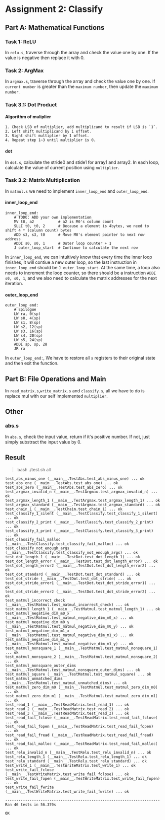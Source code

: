 # Assignment 2: Classify

## Part A: Mathematical Functions

### Task 1: ReLU
In `relu.s`, traverse through the array and check the value one by one. If the value is negative then replace it with 0.

### Task 2: ArgMax
In `argmax.s`, traverse through the array and check the value one by one. If `current number` is greater than the `maximum number`, then update the `maximum number`.

### Task 3.1: Dot Product
#### Algorithm of muliplier
    1. Check LSB of multiplier, add multiplicand to result if LSB is `1`.
    2. Left shift multiplicand by 1 offset.
    3. Right shift multiplier by 1 offset.
    4. Repeat step 1~3 until multiplier is 0.

#### dot
In `dot.s`, calculate the stride0 and stide1 for array1 and array2. In each loop, calculate the value of current position using `multiplier`.

### Task 3.2: Matrix Multiplication
In `matmul.s` we need to implement `inner_loop_end` and `outer_loop_end`.

#### inner_loop_end
```
inner_loop_end:
    # TODO: ADD your own implementation
    MV t0, a2           # a2 is M0's column count
    SLLI t0, t0, 2      # Because a element is 4bytes, we need to shift 4 * (column count) bytes 
    ADD s3, s3, t0      # Move M0's element pointer to next row address
    ADDI s0, s0, 1      # Outer loop counter + 1
    J outer_loop_start  # Continue to calculate the next row
```
In `inner_loop_end`, we can intuitively know that every time the inner loop finishes, it will contiue a new outer loop, so the last instruction in `inner_loop_end` should be `J outer_loop_start`. At the same time, a loop also needs to increment the loop counter, so there should be a instruction `ADDI s0, s0, 1`, and we also need to calculate the matrix addresses for the next iteration.

#### outer_loop_end
```
outer_loop_end:
    # Epilogue
    LW ra, 0(sp)
    LW s0, 4(sp)
    LW s1, 8(sp)
    LW s2, 12(sp)
    LW s3, 16(sp)
    LW s4, 20(sp)
    LW s5, 24(sp)
    ADDI sp, sp, 28
    JR ra
```
In `outer_loop_end:`, We have to restore all `s` registers to their original state and then exit the function.

## Part B: File Operations and Main
In `read_matrix.s`,`write_matrix.s` and `classify.s`, all we have to do is replace mul with our self implemented `multiplier`.

## Other
### abs.s
In `abs.s`, check the input value, return if it's positive number. If not, just simply substract the input value by 0.

## Result
> bash ./test.sh all

```
test_abs_minus_one (__main__.TestAbs.test_abs_minus_one) ... ok
test_abs_one (__main__.TestAbs.test_abs_one) ... ok
test_abs_zero (__main__.TestAbs.test_abs_zero) ... ok
test_argmax_invalid_n (__main__.TestArgmax.test_argmax_invalid_n) ... ok
test_argmax_length_1 (__main__.TestArgmax.test_argmax_length_1) ... ok
test_argmax_standard (__main__.TestArgmax.test_argmax_standard) ... ok
test_chain_1 (__main__.TestChain.test_chain_1) ... ok
test_classify_1_silent (__main__.TestClassify.test_classify_1_silent) ... ok
test_classify_2_print (__main__.TestClassify.test_classify_2_print) ... ok
test_classify_3_print (__main__.TestClassify.test_classify_3_print) ... ok
test_classify_fail_malloc (__main__.TestClassify.test_classify_fail_malloc) ... ok
test_classify_not_enough_args (__main__.TestClassify.test_classify_not_enough_args) ... ok
test_dot_length_1 (__main__.TestDot.test_dot_length_1) ... ok
test_dot_length_error (__main__.TestDot.test_dot_length_error) ... ok
test_dot_length_error2 (__main__.TestDot.test_dot_length_error2) ... ok
test_dot_standard (__main__.TestDot.test_dot_standard) ... ok
test_dot_stride (__main__.TestDot.test_dot_stride) ... ok
test_dot_stride_error1 (__main__.TestDot.test_dot_stride_error1) ... ok
test_dot_stride_error2 (__main__.TestDot.test_dot_stride_error2) ... ok
test_matmul_incorrect_check (__main__.TestMatmul.test_matmul_incorrect_check) ... ok
test_matmul_length_1 (__main__.TestMatmul.test_matmul_length_1) ... ok
test_matmul_negative_dim_m0_x (__main__.TestMatmul.test_matmul_negative_dim_m0_x) ... ok
test_matmul_negative_dim_m0_y (__main__.TestMatmul.test_matmul_negative_dim_m0_y) ... ok
test_matmul_negative_dim_m1_x (__main__.TestMatmul.test_matmul_negative_dim_m1_x) ... ok
test_matmul_negative_dim_m1_y (__main__.TestMatmul.test_matmul_negative_dim_m1_y) ... ok
test_matmul_nonsquare_1 (__main__.TestMatmul.test_matmul_nonsquare_1) ... ok
test_matmul_nonsquare_2 (__main__.TestMatmul.test_matmul_nonsquare_2) ... ok
test_matmul_nonsquare_outer_dims (__main__.TestMatmul.test_matmul_nonsquare_outer_dims) ... ok
test_matmul_square (__main__.TestMatmul.test_matmul_square) ... ok
test_matmul_unmatched_dims (__main__.TestMatmul.test_matmul_unmatched_dims) ... ok
test_matmul_zero_dim_m0 (__main__.TestMatmul.test_matmul_zero_dim_m0) ... ok
test_matmul_zero_dim_m1 (__main__.TestMatmul.test_matmul_zero_dim_m1) ... ok
test_read_1 (__main__.TestReadMatrix.test_read_1) ... ok
test_read_2 (__main__.TestReadMatrix.test_read_2) ... ok
test_read_3 (__main__.TestReadMatrix.test_read_3) ... ok
test_read_fail_fclose (__main__.TestReadMatrix.test_read_fail_fclose) ... ok
test_read_fail_fopen (__main__.TestReadMatrix.test_read_fail_fopen) ... ok
test_read_fail_fread (__main__.TestReadMatrix.test_read_fail_fread) ... ok
test_read_fail_malloc (__main__.TestReadMatrix.test_read_fail_malloc) ... ok
test_relu_invalid_n (__main__.TestRelu.test_relu_invalid_n) ... ok
test_relu_length_1 (__main__.TestRelu.test_relu_length_1) ... ok
test_relu_standard (__main__.TestRelu.test_relu_standard) ... ok
test_write_1 (__main__.TestWriteMatrix.test_write_1) ... ok
test_write_fail_fclose (__main__.TestWriteMatrix.test_write_fail_fclose) ... ok
test_write_fail_fopen (__main__.TestWriteMatrix.test_write_fail_fopen) ... ok
test_write_fail_fwrite (__main__.TestWriteMatrix.test_write_fail_fwrite) ... ok

----------------------------------------------------------------------
Ran 46 tests in 56.370s

OK
```